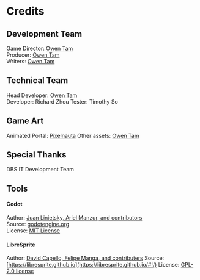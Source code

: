 # Credits

## Development Team
Game Director: [Owen Tam](https://github.com/Owen-Tam)  
Producer: [Owen Tam](https://github.com/Owen-Tam)  
Writers: [Owen Tam](https://github.com/Owen-Tam)  


## Technical Team
Head Developer: [Owen Tam](https://github.com/Owen-Tam)  
Developer: Richard Zhou
Tester: Timothy So

## Game Art
Animated Portal: [Pixelnauta](https://pixelnauta.itch.io/)
Other assets: [Owen Tam](https://github.com/Owen-Tam)  

## Special Thanks
DBS IT Development Team

## Tools
#### Godot
Author: [Juan Linietsky, Ariel Manzur, and contributors](https://godotengine.org/contact)  
Source: [godotengine.org](https://godotengine.org/)  
License: [MIT License](https://github.com/godotengine/godot/blob/master/LICENSE.txt) 

#### LibreSprite
Author: [David Capello, Felipe Manga, and contributers](https://github.com/LibreSprite/LibreSprite)
Source: [https://libresprite.github.io](https://libresprite.github.io/#!/)
License: [GPL-2.0 license](https://github.com/LibreSprite/LibreSprite/blob/master/LICENSE.txt)
